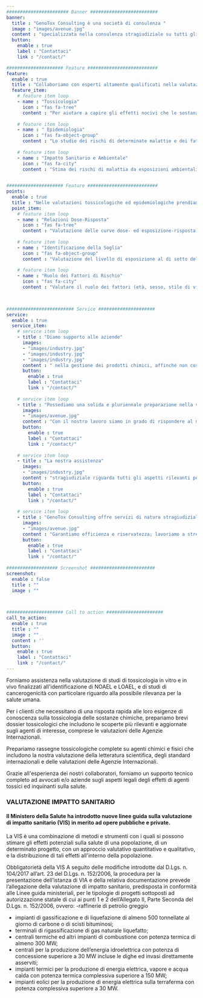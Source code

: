 ```yaml
---
####################### Banner #########################
banner:
  title : "GenoTox Consulting è una società di consulenza "
  image : "images/avenue.jpg"
  content : "specializzata nella consulenza stragiudiziale su tutti gli aspetti epidemiologici e tossicologici che riguardano gli inquinanti chimici e i possibili pericoli per la salute."
  button:
    enable : true
    label : "Contattaci"
    link : "/contact/"

##################### Feature ##########################
feature:
  enable : true
  title : "Collaboriamo con esperti altamente qualificati nella valutazione dei risultati di studi su:"
  feature_item:
    # feature item loop
    - name : "Tossicologia"
      icon : "fas fa-tree"
      content : "Per aiutare a capire gli effetti nocivi che le sostanze chimiche possono avere sulle persone o sugli animali"
      
    # feature item loop
    - name : " Epidemiologia"
      icon : "fas fa-object-group"
      content : "Lo studio dei rischi di determinate malattie e dei fattori associati, in popolazioni specifiche"
      
    # feature item loop
    - name : "Impatto Sanitario e Ambientale"
      icon : "fas fa-city"
      content : "Stima dei rischi di malattia da esposizioni ambientali e opportunità di prevenzione"
      

##################### Feature ##########################
points:
  enable : true
  title : "Nelle valutazioni tossicologiche ed epidemiologiche prendiamo in particolare considerazione:"
  point_item:
    # feature item loop
    - name : "Relazioni Dose-Risposta"
      icon : "fas fa-tree"
      content : "Valutazione delle curve dose- ed esposizione-risposta e della loro estrapolabilità"
      
    # feature item loop
    - name : "Identificazione della Soglia"
      icon : "fas fa-object-group"
      content : "Valutazione del livello di esposizione al di sotto del quale non esiste un rischio apprezzabile per la salute"
      
    # feature item loop
    - name : "Ruolo dei Fattori di Rischio"
      icon : "fas fa-city"
      content : "Valutare il ruolo dei fattori (età, sesso, stile di vita, condizioni, esposizioni, ecc.) che modificano il rischio di sviluppare una malattia"
      


######################### Service #####################
service:
  enable : true
  service_item:
    # service item loop
    - title : "Diamo supporto alle aziende"
      images:
      - "images/industry.jpg"
      - "images/industry.jpg"
      - "images/industry.jpg"
      content : " nella gestione dei prodotti chimici, affinché non costituiscano un rischio per la salute umana e per l'ambiente; assistiamo le aziende nell'attuazione dei requisiti previsti dalle leggi nazionali e internazionali in materia di tossicologia e regolamentazione."
      button:
        enable : true
        label : "Contattaci"
        link : "/contact/"
        
    # service item loop
    - title : "Possediamo una solida e pluriennale preparazione nella valutazione del rischio e del nesso di causa tra esposizioni e malattie."
      images:
      - "images/avenue.jpg"
      content : "Con il nostro lavoro siamo in grado di rispondere al meglio ai nostri clienti, aiutandoli ad affrontare le richieste di normative che si riferiscono a prodotti diversi, dai prodotti chimici industriali agli additivi alimentari. Assistiamo i nostri clienti nella valutazione di impatto sanitario <a href='www.valutazione-impatto-sanitario.it'>(VIS)</a>"
      button:
        enable : true
        label : "Contattaci"
        link : "/contact/"
        
    # service item loop
    - title : "La nostra assistenza"
      images:
      - "images/industry.jpg"
      content : "stragiudiziale riguarda tutti gli aspetti rilevanti per l'attribuzione del nesso di causa tra una esposizione contestata ed una malattia imputata all'esposizione."
      button:
        enable : true
        label : "Contattaci"
        link : "/contact/"
        
    # service item loop
    - title : "GenoTox Consulting offre servizi di natura stragiudiziale alle imprese, assistendole in procedimenti giudiziari e di natura regolatoria."
      images:
      - "images/avenue.jpg"
      content : "Garantiamo efficienza e riservatezza; lavoriamo a stretto contatto con i nostri clienti e diamo un'alta priorità a ogni progetto. Abbiamo esperienza pluriennale nella collaborazione con grandi società italiane ed internazionali."
      button:
        enable : true
        label : "Contattaci"
        link : "/contact/"
        
################### Screenshot ########################
screenshot:
  enable : false
  title : ""
  image : ""

  

##################### Call to action #####################
call_to_action:
  enable : true
  title : ""
  image : ""
  content : ''
  button:
    enable : true
    label : "Contattaci"
    link : "/contact/"
---
```


Forniamo assistenza nella valutazione di studi di tossicologia in vitro e in vivo finalizzati all'identificazione di NOAEL e LOAEL, e di studi di cancerogenicità con particolare riguardo alla possibile rilevanza per la salute umana.

Per i clienti che necessitano di una risposta rapida alle loro esigenze di conoscenza sulla tossicologia delle sostanze chimiche, prepariamo brevi dossier tossicologici che includono le scoperte più rilevanti e aggiornate sugli agenti di interesse, comprese le valutazioni delle Agenzie Internazionali.

Prepariamo rassegne tossicologiche complete su agenti chimici e fisici che includono la nostra valutazione della letteratura scientifica, degli standard internazionali e delle valutazioni delle Agenzie Internazionali.

Grazie all'esperienza dei nostri collaboratori, forniamo un supporto tecnico completo ad avvocati e/o aziende sugli aspetti legali degli effetti di agenti tossici ed inquinanti sulla salute. 


### VALUTAZIONE IMPATTO SANITARIO

#### Il Ministero della Salute ha introdotto nuove linee guida sulla valutazione di impatto sanitario (VIS) in merito ad opere pubbliche e private.
La VIS è una combinazione di metodi e strumenti con i quali si possono stimare gli effetti potenziali sulla salute di una popolazione, di un determinato progetto, con un approccio valutativo quantitativo e qualitativo, e la distribuzione di tali effetti all'interno della popolazione.

Obbligatorietà della VIS
A seguito delle modifiche introdotte dal D.Lgs. n. 104/2017 all’art. 23 del D.Lgs. n. 152/2006, la procedura per la presentazione dell’istanza di VIA e della relativa documentazione prevede l’allegazione della valutazione di impatto sanitario, predisposta in conformità alle Linee guida ministeriali, per le tipologie di progetti sottoposti ad autorizzazione statale di cui ai punti 1 e 2 dell’Allegato II, Parte Seconda del D.Lgs. n. 152/2006, ovvero:
-raffinerie di petrolio greggio

- impianti di gassificazione e di liquefazione di almeno 500 tonnellate al giorno di carbone o di scisti bituminosi;
- terminali di rigassificazione di gas naturale liquefatto;
- centrali termiche ed altri impianti di combustione con potenza termica di almeno 300 MW;
- centrali per la produzione dell’energia idroelettrica con potenza di concessione superiore a 30 MW incluse le dighe ed invasi direttamente asserviti;
- impianti termici per la produzione di energia elettrica, vapore e acqua calda con potenza termica complessiva superiore a 150 MW;
- impianti eolici per la produzione di energia elettrica sulla terraferma con potenza complessiva superiore a 30 MW.
